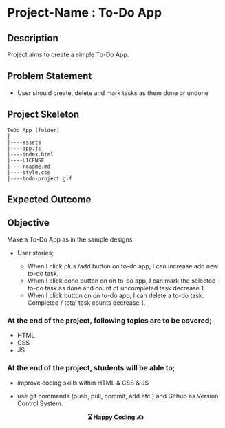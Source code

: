 # Project-Name : To-Do App

## Description

Project aims to create a simple To-Do App.

## Problem Statement

- User should create, delete and mark tasks as them done or undone

## Project Skeleton

```
ToDo_App (folder)
|
|----assets
|----app.js
|----index.html
|----LICENSE
|----readme.md
|----style.css
|----todo-project.gif
```

## Expected Outcome

## Objective

Make a To-Do App as in the sample designs.

- User stories;

  - When I click plus /add button on to-do app, I can increase add new to-do task.
  - When I click done button on on to-do app, I can mark the selected to-do task as done and count of uncompleted task decrease 1.
  - When I click button on on to-do app, I can delete a to-do task. Completed / total task counts decrease 1.

### At the end of the project, following topics are to be covered;

- HTML
- CSS
- JS

### At the end of the project, students will be able to;

- improve coding skills within HTML & CSS & JS

- use git commands (push, pull, commit, add etc.) and Github as Version Control System.

<p align='center'> <strong>⌛ Happy Coding  ✍</strong> </p>
